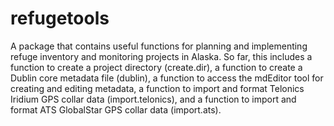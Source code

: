 # refugetools
A package that contains useful functions for planning and implementing refuge 
inventory and monitoring projects in Alaska. So far, this includes a function to 
create a project directory (create.dir), a function to create a Dublin core metadata file
(dublin), a function to access the mdEditor tool for creating and editing metadata,
a function to import and format Telonics Iridium GPS collar data (import.telonics), and 
a function to import and format ATS GlobalStar GPS collar data (import.ats).
